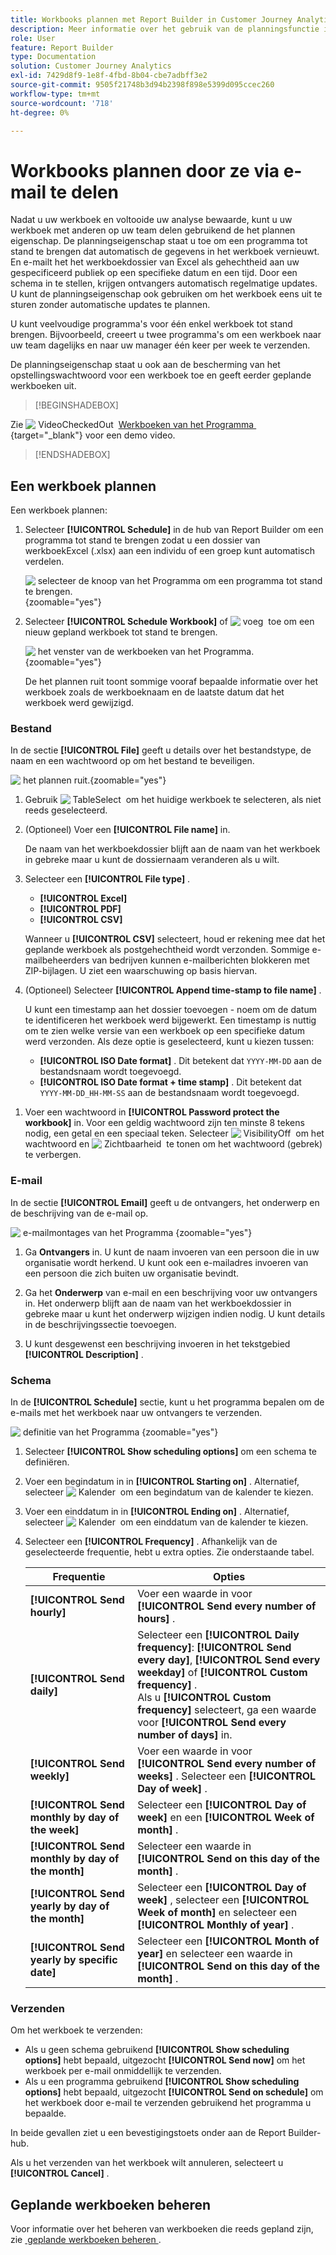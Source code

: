```yaml
---
title: Workbooks plannen met Report Builder in Customer Journey Analytics
description: Meer informatie over het gebruik van de planningsfunctie in Report Builder
role: User
feature: Report Builder
type: Documentation
solution: Customer Journey Analytics
exl-id: 7429d8f9-1e8f-4fbd-8b04-cbe7adbff3e2
source-git-commit: 9505f21748b3d94b2398f898e5399d095ccec260
workflow-type: tm+mt
source-wordcount: '718'
ht-degree: 0%

---
```


# Workbooks plannen door ze via e-mail te delen

Nadat u uw werkboek en voltooide uw analyse bewaarde, kunt u uw werkboek met anderen op uw team delen gebruikend de het plannen eigenschap. De planningseigenschap staat u toe om een programma tot stand te brengen dat automatisch de gegevens in het werkboek vernieuwt. En e-mailt het het werkboekdossier van Excel als gehechtheid aan uw gespecificeerd publiek op een specifieke datum en een tijd. Door een schema in te stellen, krijgen ontvangers automatisch regelmatige updates. U kunt de planningseigenschap ook gebruiken om het werkboek eens uit te sturen zonder automatische updates te plannen.

U kunt veelvoudige programma&#39;s voor één enkel werkboek tot stand brengen. Bijvoorbeeld, creeert u twee programma&#39;s om een werkboek naar uw team dagelijks en naar uw manager één keer per week te verzenden.

De planningseigenschap staat u ook aan de bescherming van het opstellingswachtwoord voor een werkboek toe en geeft eerder geplande werkboeken uit.


>[!BEGINSHADEBOX]

Zie ![&#x200B; VideoCheckedOut &#x200B;](/help/assets/icons/VideoCheckedOut.svg) [&#x200B; Werkboeken van het Programma &#x200B;](https://video.tv.adobe.com/v/3413079/?quality=12&learn=on){target="_blank"} voor een demo video.

>[!ENDSHADEBOX]


## Een werkboek plannen

Een werkboek plannen:

1. Selecteer **[!UICONTROL Schedule]** in de hub van Report Builder om een programma tot stand te brengen zodat u een dossier van werkboekExcel (.xlsx) aan een individu of een groep kunt automatisch verdelen.

   ![&#x200B; selecteer de knoop van het Programma om een programma tot stand te brengen.](./assets/schedule.png){zoomable="yes"}

1. Selecteer **[!UICONTROL Schedule Workbook]** of ![&#x200B; voeg &#x200B;](/help/assets/icons/Add.svg) toe om een nieuw gepland werkboek tot stand te brengen.

   ![&#x200B; het venster van de werkboeken van het Programma.](./assets/schedule-workbook.png){zoomable="yes"}

   De het plannen ruit toont sommige vooraf bepaalde informatie over het werkboek zoals de werkboeknaam en de laatste datum dat het werkboek werd gewijzigd.

### Bestand

In de sectie **[!UICONTROL File]** geeft u details over het bestandstype, de naam en een wachtwoord op om het bestand te beveiligen.

![&#x200B; het plannen ruit.](./assets/schedule-pane.png){zoomable="yes"}

1. Gebruik ![&#x200B; TableSelect &#x200B;](/help/assets/icons/TableSelect.svg) om het huidige werkboek te selecteren, als niet reeds geselecteerd.

1. (Optioneel) Voer een **[!UICONTROL File name]** in.

   De naam van het werkboekdossier blijft aan de naam van het werkboek in gebreke maar u kunt de dossiernaam veranderen als u wilt.

1. Selecteer een **[!UICONTROL File type]** .

   * **[!UICONTROL Excel]**
   * **[!UICONTROL PDF]**
   * **[!UICONTROL CSV]**

   Wanneer u **[!UICONTROL CSV]** selecteert, houd er rekening mee dat het geplande werkboek als postgehechtheid wordt verzonden. Sommige e-mailbeheerders van bedrijven kunnen e-mailberichten blokkeren met ZIP-bijlagen. U ziet een waarschuwing op basis hiervan.

1. (Optioneel) Selecteer **[!UICONTROL Append time-stamp to file name]** .

   U kunt een timestamp aan het dossier toevoegen - noem om de datum te identificeren het werkboek werd bijgewerkt. Een timestamp is nuttig om te zien welke versie van een werkboek op een specifieke datum werd verzonden. Als deze optie is geselecteerd, kunt u kiezen tussen:

   * **[!UICONTROL ISO Date format]** . Dit betekent dat `YYYY-MM-DD` aan de bestandsnaam wordt toegevoegd.
   * **[!UICONTROL ISO Date format + time stamp]** . Dit betekent dat `YYYY-MM-DD_HH-MM-SS` aan de bestandsnaam wordt toegevoegd.

<!-- Does no longer seem to be an option? 
1. (Optional) Select **.zip compression** to compress the file and set up password protection on the file.

    When you make this selection, you're prompted to enter a password to open the file. This is helpful if you have concerns about data security and you want to password protect the workbook. Protecting the file with a password requires you to select **.zip compression**. The password must be at least 8 characters and contain a number and a special character.

    ![Enter a password in the Password protect the workbook field.](./assets/zip-compression.png){zoomable="yes"}{width="55%"}
-->

1. Voer een wachtwoord in **[!UICONTROL Password protect the workbook]** in. Voor een geldig wachtwoord zijn ten minste 8 tekens nodig, een getal en een speciaal teken. Selecteer ![&#x200B; VisibilityOff &#x200B;](/help/assets/icons/VisibilityOff.svg) om het wachtwoord en ![&#x200B; Zichtbaarheid &#x200B;](/help/assets/icons/Visibility.svg) te tonen om het wachtwoord (gebrek) te verbergen.


### E-mail

In de sectie **[!UICONTROL Email]** geeft u de ontvangers, het onderwerp en de beschrijving van de e-mail op.

![&#x200B; e-mailmontages van het Programma &#x200B;](assets/schedule-email.png){zoomable="yes"}

1. Ga **Ontvangers** in. U kunt de naam invoeren van een persoon die in uw organisatie wordt herkend. U kunt ook een e-mailadres invoeren van een persoon die zich buiten uw organisatie bevindt.

1. Ga het **Onderwerp** van e-mail en een beschrijving voor uw ontvangers in. Het onderwerp blijft aan de naam van het werkboekdossier in gebreke maar u kunt het onderwerp wijzigen indien nodig. U kunt details in de beschrijvingssectie toevoegen.

1. U kunt desgewenst een beschrijving invoeren in het tekstgebied **[!UICONTROL Description]** .


### Schema

In de **[!UICONTROL Schedule]** sectie, kunt u het programma bepalen om de e-mails met het werkboek naar uw ontvangers te verzenden.

![&#x200B; definitie van het Programma &#x200B;](assets/schedule-enable.png){zoomable="yes"}

1. Selecteer **[!UICONTROL Show scheduling options]** om een schema te definiëren.

1. Voer een begindatum in in **[!UICONTROL Starting on]** . Alternatief, selecteer ![&#x200B; Kalender &#x200B;](/help/assets/icons/Calendar.svg) om een begindatum van de kalender te kiezen.

1. Voer een einddatum in in **[!UICONTROL Ending on]** . Alternatief, selecteer ![&#x200B; Kalender &#x200B;](/help/assets/icons/Calendar.svg) om een einddatum van de kalender te kiezen.

1. Selecteer een **[!UICONTROL Frequency]** . Afhankelijk van de geselecteerde frequentie, hebt u extra opties. Zie onderstaande tabel.

   | Frequentie | Opties |
   |---|---|
   | **[!UICONTROL Send hourly]** | Voer een waarde in voor **[!UICONTROL Send every number of hours]** . |
   | **[!UICONTROL Send daily]** | Selecteer een **[!UICONTROL Daily frequency]**: **[!UICONTROL Send every day]**, **[!UICONTROL Send every weekday]** of **[!UICONTROL Custom frequency]** .<br/> Als u **[!UICONTROL Custom frequency]** selecteert, ga een waarde voor **[!UICONTROL Send every number of days]** in. |
   | **[!UICONTROL Send weekly]** | Voer een waarde in voor **[!UICONTROL Send every number of weeks]** . Selecteer een **[!UICONTROL Day of week]** . |
   | **[!UICONTROL Send monthly by day of the week]** | Selecteer een **[!UICONTROL Day of week]** en een **[!UICONTROL Week of month]** . |
   | **[!UICONTROL Send monthly by day of the month]** | Selecteer een waarde in **[!UICONTROL Send on this day of the month]** . |
   | **[!UICONTROL Send yearly by day of the month]** | Selecteer een **[!UICONTROL Day of week]** , selecteer een **[!UICONTROL Week of month]** en selecteer een **[!UICONTROL Monthly of year]** . |
   | **[!UICONTROL Send yearly by specific date]** | Selecteer een **[!UICONTROL Month of year]** en selecteer een waarde in **[!UICONTROL Send on this day of the month]** . |

### Verzenden

Om het werkboek te verzenden:

* Als u geen schema gebruikend **[!UICONTROL Show scheduling options]** hebt bepaald, uitgezocht **[!UICONTROL Send now]** om het werkboek per e-mail onmiddellijk te verzenden.
* Als u een programma gebruikend **[!UICONTROL Show scheduling options]** hebt bepaald, uitgezocht **[!UICONTROL Send on schedule]** om het werkboek door e-mail te verzenden gebruikend het programma u bepaalde.

In beide gevallen ziet u een bevestigingstoets onder aan de Report Builder-hub.

Als u het verzenden van het werkboek wilt annuleren, selecteert u **[!UICONTROL Cancel]** .

## Geplande werkboeken beheren

Voor informatie over het beheren van werkboeken die reeds gepland zijn, zie [&#x200B; geplande werkboeken beheren &#x200B;](/help/report-builder/manage-schedules-reportbuilder.md).

